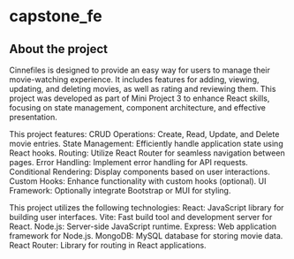 # capstone_fe

## About the project

Cinnefiles is designed to provide an easy way for users to manage their movie-watching experience. It includes features for adding, viewing, updating, and deleting movies, as well as rating and reviewing them. This project was developed as part of Mini Project 3 to enhance React skills, focusing on state management, component architecture, and effective presentation.


This project features: CRUD Operations: Create, Read, Update, and Delete movie entries. State Management: Efficiently handle application state using React hooks. Routing: Utilize React Router for seamless navigation between pages. Error Handling: Implement error handling for API requests. Conditional Rendering: Display components based on user interactions. Custom Hooks: Enhance functionality with custom hooks (optional). UI Framework: Optionally integrate Bootstrap or MUI for styling.

This project utilizes the following technologies: React: JavaScript library for building user interfaces. Vite: Fast build tool and development server for React. Node.js: Server-side JavaScript runtime. Express: Web application framework for Node.js. MongoDB: MySQL database for storing movie data. React Router: Library for routing in React applications.
